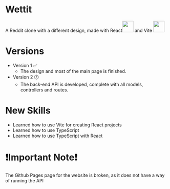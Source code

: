 # Wettit
A Reddit clone with a different design, made with React<img src="https://cdn4.iconfinder.com/data/icons/logos-3/600/React.js_logo-512.png" width="35px" height="35px"> and Vite <img src="https://vitejs.dev/logo-with-shadow.png" width="35px" height="35px">
# Versions
* Version 1 ✅
  * The design and most of the main page is finished.
* Version 2 🕑
  * The back-end API is developed, complete with all models, controllers and routes.
# New Skills
  * Learned how to use Vite for creating React projects
  * Learned how to use TypeScript
  * Learned how to use TypeScript with React
# ❗Important Note❗
The Github Pages page for the website is broken, as it does not have a way of running the API
